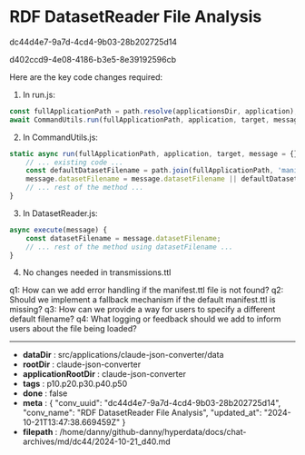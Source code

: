 # RDF DatasetReader File Analysis

dc44d4e7-9a7d-4cd4-9b03-28b202725d14

d402ccd9-4e08-4186-b3e5-8e39192596cb

 Here are the key code changes required:

1. In run.js:
```javascript
const fullApplicationPath = path.resolve(applicationsDir, application);
await CommandUtils.run(fullApplicationPath, application, target, message);
```

2. In CommandUtils.js:
```javascript
static async run(fullApplicationPath, application, target, message = {}) {
    // ... existing code ...
    const defaultDatasetFilename = path.join(fullApplicationPath, 'manifest.ttl');
    message.datasetFilename = message.datasetFilename || defaultDatasetFilename;
    // ... rest of the method ...
}
```

3. In DatasetReader.js:
```javascript
async execute(message) {
    const datasetFilename = message.datasetFilename;
    // ... rest of the method using datasetFilename ...
}
```

4. No changes needed in transmissions.ttl

q1: How can we add error handling if the manifest.ttl file is not found?
q2: Should we implement a fallback mechanism if the default manifest.ttl is missing?
q3: How can we provide a way for users to specify a different default filename?
q4: What logging or feedback should we add to inform users about the file being loaded?

---

* **dataDir** : src/applications/claude-json-converter/data
* **rootDir** : claude-json-converter
* **applicationRootDir** : claude-json-converter
* **tags** : p10.p20.p30.p40.p50
* **done** : false
* **meta** : {
  "conv_uuid": "dc44d4e7-9a7d-4cd4-9b03-28b202725d14",
  "conv_name": "RDF DatasetReader File Analysis",
  "updated_at": "2024-10-21T13:47:38.669459Z"
}
* **filepath** : /home/danny/github-danny/hyperdata/docs/chat-archives/md/dc44/2024-10-21_d40.md
